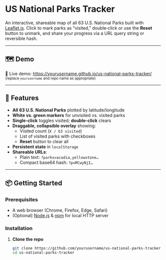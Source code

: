 # US National Parks Tracker

An interactive, shareable map of all 63 U.S. National Parks built with [Leaflet.js](https://leafletjs.com).  Click to mark parks as “visited,” double‑click or use the **Reset** button to unmark, and share your progress via a URL query string or reversible hash.

---

## 🗺️ Demo

🔗 Live demo: https://yourusername.github.io/us-national-parks-tracker/  
<small>(replace `yourusername` and repo name as appropriate)</small>

---

## 🚀 Features

- **All 63 U.S. National Parks** plotted by latitude/longitude  
- **White vs. green markers** for unvisited vs. visited parks  
- **Single‑click** toggles visited; **double‑click** clears  
- **Draggable, collapsible overlay** showing:
  - Visited count (`X / 63 visited`)
  - List of visited parks with checkboxes  
  - **Reset** button to clear all  
- **Persistent state** in `localStorage`  
- **Shareable URLs**:
  - Plain text: `?parks=acadia,yellowstone…`
  - Compact base64 hash: `?p=MCwyNjI…`  

---

## 📦 Getting Started

### Prerequisites

- A web browser (Chrome, Firefox, Edge, Safari)  
- (Optional) [Node.js](https://nodejs.org) & [npm](https://npmjs.com) for local HTTP server  

### Installation

1. **Clone the repo**  
   ```bash
   git clone https://github.com/yourusername/us-national-parks-tracker.git
   cd us-national-parks-tracker
